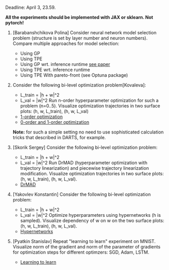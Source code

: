 Deadline: April 3, 23.59.

**All the experiments should be implemented with JAX or sklearn. Not pytorch!**
1. [Barabanshchikova Polina] Consider neural network model selection problem (structure is set by layer number and neuron numbers). Compare multiple approaches for model selection:
    - Using GP
    - Using TPE
    - Using GP wrt. inference runtime [see paper](https://arxiv.org/pdf/1206.2944.pdf)
    - Using TPE wrt. inference runtime
    - Using TPE With pareto-front (see Optuna package)
    

    
2. Consider the following bi-level optimization problem[Kovaleva]:
    - L_train = |h + w|^2
    - L_val = |w|^2
   Run n-order hyperparameter optimization for such a problem (n=0..5).
   Visualize optimization trajectories in two surface plots: (h, w, L_train), (h, w, L_val)
   - [1-order optimization](http://proceedings.mlr.press/v48/luketina16.pdf)
   - [0-order and 1-order optimization](https://arxiv.org/pdf/1806.09055.pdf)
   
   **Note:** for such a simple setting no need to use sophisticated calculation tricks that described in DARTS, for example.
   
3. [Skorik Sergey] Consider the following bi-level optimization problem:
    - L_train = |h + w|^2
    - L_val = |w|^2
   Run DrMAD (hyperparameter optimization with trajectory linearization) and piecewise trajectory linearization modification.
   Visualize optimization trajectories in two surface plots: (h, w, L_train), (h, w, L_val).
   - [DrMAD](https://arxiv.org/pdf/1601.00917.pdf)

4. [Yakovlev Konstantin] Consider the following bi-level optimization problem:
    - L_train = |h + w|^2
    - L_val = |w|^2
   Optimize hyperparameters using hypernetworks (h is sampled).
   Visualize dependency of w on w on the two surface plots: (h, w, L_train), (h, w, L_val).
   - [Hypernetworks](http://www.ipiran.ru/journal/issues/2021_15_01/Vol15_Issue1.pdf)

   
5. [Pyatkin Stanislav] Repeat "learning to learn" experiment on MNIST. Visualize norm of the gradient and norm of the parameter of gradients for optimization steps for different optimzers: SGD, Adam, LSTM.
    - [Learning to learn](https://arxiv.org/pdf/1606.04474.pdf)
    

   
